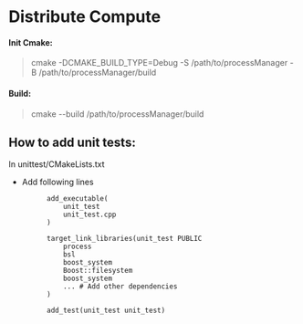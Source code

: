 # Distribute Compute

#### Init Cmake:

> cmake -DCMAKE_BUILD_TYPE=Debug -S /path/to/processManager -B /path/to/processManager/build

#### Build:

> cmake --build /path/to/processManager/build

## How to add unit tests:

In unittest/CMakeLists.txt
- Add following lines
        
            add_executable(
                unit_test 
                unit_test.cpp
            )
            
            target_link_libraries(unit_test PUBLIC 
                process
                bsl
                boost_system
                Boost::filesystem
                boost_system
                ... # Add other dependencies
            )

            add_test(unit_test unit_test)

